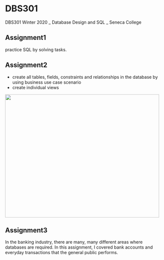 # DBS301
DBS301 Winter 2020 _ Database Design and SQL _ Seneca College

## Assignment1
practice SQL by solving tasks.

## Assignment2
- create all tables, fields, constraints and relationships in the database by using business use case scenario
- create individual views

<img src="https://user-images.githubusercontent.com/50966325/147857021-af0bb08d-8fb0-4d31-9678-e58db03f2151.png"  width="500" height="400">

## Assignment3
In the banking industry, there are many, many different areas where databases are required. In this assignment, I covered bank accounts and everyday transactions that the general public performs.

